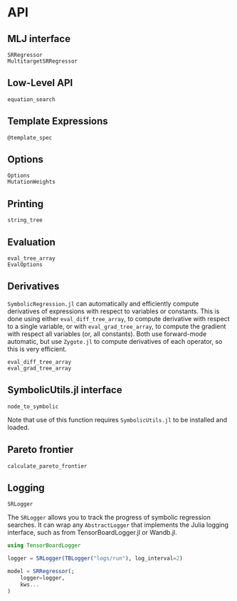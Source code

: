# API

## MLJ interface

```@docs
SRRegressor
MultitargetSRRegressor
```

## Low-Level API

```@docs
equation_search
```

## Template Expressions

```@docs
@template_spec
```

## Options

```@docs
Options
MutationWeights
```

## Printing

```@docs
string_tree
```

## Evaluation

```@docs
eval_tree_array
EvalOptions
```

## Derivatives

`SymbolicRegression.jl` can automatically and efficiently compute derivatives
of expressions with respect to variables or constants. This is done using
either `eval_diff_tree_array`, to compute derivative with respect to a single
variable, or with `eval_grad_tree_array`, to compute the gradient with respect
all variables (or, all constants). Both use forward-mode automatic, but use
`Zygote.jl` to compute derivatives of each operator, so this is very efficient.

```@docs
eval_diff_tree_array
eval_grad_tree_array
```

## SymbolicUtils.jl interface

```@docs
node_to_symbolic
```

Note that use of this function requires `SymbolicUtils.jl` to be installed and loaded.

## Pareto frontier

```@docs
calculate_pareto_frontier
```

## Logging

```@docs
SRLogger
```

The `SRLogger` allows you to track the progress of symbolic regression searches.
It can wrap any `AbstractLogger` that implements the Julia logging interface,
such as from TensorBoardLogger.jl or Wandb.jl.

```julia
using TensorBoardLogger

logger = SRLogger(TBLogger("logs/run"), log_interval=2)

model = SRRegressor(;
    logger=logger,
    kws...
)
```

